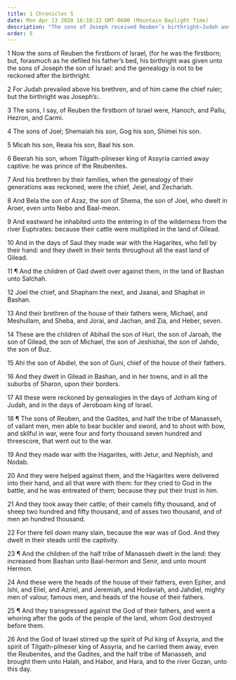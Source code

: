 ```yaml
---
title: 1 Chronicles 5
date: Mon Apr 13 2020 16:18:22 GMT-0600 (Mountain Daylight Time)
description: "The sons of Joseph received Reuben’s birthright—Judah and his descendants became rulers in Israel—The line of Reuben down to the captivity is given—The Assyrians carry the Reubenites, Gadites, and half of Manasseh into captivity."
order: 5
---
```


1 Now the sons of Reuben the firstborn of Israel, (for he was the firstborn; but, forasmuch as he defiled his father’s bed, his birthright was given unto the sons of Joseph the son of Israel: and the genealogy is not to be reckoned after the birthright.

2 For Judah prevailed above his brethren, and of him came the chief ruler; but the birthright was Joseph’s:.

3 The sons, I say, of Reuben the firstborn of Israel were, Hanoch, and Pallu, Hezron, and Carmi.

4 The sons of Joel; Shemaiah his son, Gog his son, Shimei his son.

5 Micah his son, Reaia his son, Baal his son.

6 Beerah his son, whom Tilgath-pilneser king of Assyria carried away captive: he was prince of the Reubenites.

7 And his brethren by their families, when the genealogy of their generations was reckoned, were the chief, Jeiel, and Zechariah.

8 And Bela the son of Azaz, the son of Shema, the son of Joel, who dwelt in Aroer, even unto Nebo and Baal-meon.

9 And eastward he inhabited unto the entering in of the wilderness from the river Euphrates: because their cattle were multiplied in the land of Gilead.

10 And in the days of Saul they made war with the Hagarites, who fell by their hand: and they dwelt in their tents throughout all the east land of Gilead.

11 ¶ And the children of Gad dwelt over against them, in the land of Bashan unto Salchah.

12 Joel the chief, and Shapham the next, and Jaanai, and Shaphat in Bashan.

13 And their brethren of the house of their fathers were, Michael, and Meshullam, and Sheba, and Jorai, and Jachan, and Zia, and Heber, seven.

14 These are the children of Abihail the son of Huri, the son of Jaroah, the son of Gilead, the son of Michael, the son of Jeshishai, the son of Jahdo, the son of Buz.

15 Ahi the son of Abdiel, the son of Guni, chief of the house of their fathers.

16 And they dwelt in Gilead in Bashan, and in her towns, and in all the suburbs of Sharon, upon their borders.

17 All these were reckoned by genealogies in the days of Jotham king of Judah, and in the days of Jeroboam king of Israel.

18 ¶ The sons of Reuben, and the Gadites, and half the tribe of Manasseh, of valiant men, men able to bear buckler and sword, and to shoot with bow, and skilful in war, were four and forty thousand seven hundred and threescore, that went out to the war.

19 And they made war with the Hagarites, with Jetur, and Nephish, and Nodab.

20 And they were helped against them, and the Hagarites were delivered into their hand, and all that were with them: for they cried to God in the battle, and he was entreated of them; because they put their trust in him.

21 And they took away their cattle; of their camels fifty thousand, and of sheep two hundred and fifty thousand, and of asses two thousand, and of men an hundred thousand.

22 For there fell down many slain, because the war was of God. And they dwelt in their steads until the captivity.

23 ¶ And the children of the half tribe of Manasseh dwelt in the land: they increased from Bashan unto Baal-hermon and Senir, and unto mount Hermon.

24 And these were the heads of the house of their fathers, even Epher, and Ishi, and Eliel, and Azriel, and Jeremiah, and Hodaviah, and Jahdiel, mighty men of valour, famous men, and heads of the house of their fathers.

25 ¶ And they transgressed against the God of their fathers, and went a whoring after the gods of the people of the land, whom God destroyed before them.

26 And the God of Israel stirred up the spirit of Pul king of Assyria, and the spirit of Tilgath-pilneser king of Assyria, and he carried them away, even the Reubenites, and the Gadites, and the half tribe of Manasseh, and brought them unto Halah, and Habor, and Hara, and to the river Gozan, unto this day.
